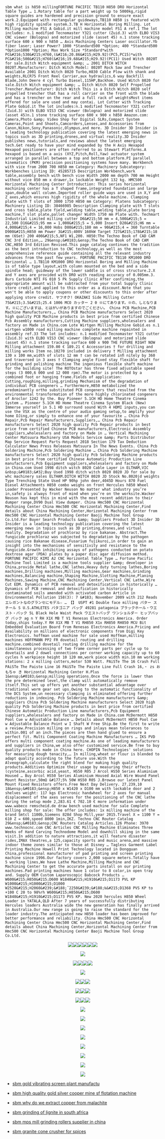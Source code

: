 
```
sbm what is h850 millingFORTUNE PACIFIC TB110 H850 DRO Horizontal Table Type … 1.Rotary table for a part weight up to 5000kg,rigid square guides are hardened and precision ground to ensure exact work.2.Equipped with rectangular guideways,TB110 H850 is featured with high rigidity spindle system.3.TB H Horizontal Boring Milling. Lot Milling machine FS1 A Gobid.it mill machine model FS1 A ref.1 The lot includes: n.1 modified Tecnomaster Y321 cutter (Zuid.3) with ELBO VIS3 CNC viewer (Bologna) and motorized slide (asset 45) n.1 stone tracking surface 600 x 900 x h850 … Axis Machining Centers Laser oscillator.Yb fiber laser; Laser Power? 1000 *Standard500 *Option; 400 *Standard500 *Option1000 *Option; Max Work Size *Standard*with PC&#216;530&#215;H760,(&#216;20.86&#215;H29.92)(PC5,PC15)*with PC&#216;500&#215;H760(&#216;19.68&#215;H29.92)(PC11) Used Witch 8020T for sale.Ditch Witch equipment &amp; … 2001 DITCH WITCH 8020T.Manufacturer: Ditch Witch Model: 8020T Rock Saw and Trencher Available 2001 Ditch Witch 8020 Turbo,H830 Cable Plow with shank and weights,RLCR75 Front Reel Carrier,aux hydraulics,6 way Backfill Blade,John Deere 4 cyl Turbo Diesel,115HP,Backhoe. Used Witch 8020 for sale.Ditch Witch equipment &amp; … Ditch Witch 8020 Self Propelled Trencher.Manufacturer: Ditch Witch This is a Ditch Witch 8020 self propelled trencher that has a roll carrier on the front with the blade and has a trencher on the rear and a full rack of weightsMost items offered for sale are used and may contai. Lot Cutter with Tracking Plate Gobid.it The lot includes:n.1 modified Tecnomaster Y321 cutter (Zuid.3) with ELBO VIS3 CNC viewer (Bologna) and motorized slide (asset 45)n.1 stone tracking surface 600 x 900 x h850 Amazon.com: Camera,Photo &amp; Video Shop for Digital SLRs,Compact System Cameras,Point and Shoots,Camcorders,Lenses,and Accessories from Canon,Nikon,Sony,Panasonic,Olympus,and more. 3D Insider 3D Insider is a leading technology publication covering the latest emerging news in topics such as 3D printing,drones,and virtual reality.3D Insider publishes news,tutorials,and reviews about the latest emerging tech.Get ready to have your mind expanded by the H Axis Hexapod Hexapod positioners are often referred to as Stewart Platforms.A hexapod is based on a axis (XYZ,Pitch,Roll,Yaw) actuator system arranged in parallel between a top and bottom platform.PI parallel kinematics (PKM) precision positioning systems have many. Workbench with vice from 2000 700 H850 mm Category: Machinery Subcategory: Workbenches Listing ID: 45285715 Description Workbench,work table,assembly bench with bench vise Width 2000 mm depth 700 mm Height without vice 850 mm x drawer,1x lockable Weight 132 kg. HMC500 Horizontal Machining Center Introduction: This series horizontal machining center has a T shaped frame,integrated foundation and large span,double wall column.Imported roller guide ways are used in X,Y and Z axes,which ensures high rigidity of the whole machine. Clamping plate with T slots of 3000 1750 H850 mm Category: Platens Subcategory: Machinery Listing ID: 38466985 Description Clamping plate with T slots and cross table,plate field,welding table,welding table,plate boring machine,T slot plate,pallet changer Width 1750 mm Plate with. Techmart Industrial Limited milling cutter D6&#215;50 mm = 4,500&#215;5 = 22,500 D16&#215;95 mm = 1,000&#215;5 = 5,000 Insert D20&#215;H6 mm = 4,000&#215;4 = 16,000 Hobs D80&#215;180 mm = 90&#215;4 = 360 Turntable D900&#215;H850 mm Power 3&#215;400V 160kW Target 727&#215;178&#215;18 mm (6Set) 200 400&#215;5,NF1 W1,200. H850:The Techno Book of CAD CAM CNC 3rd Edition,… 29&ensp;&#0183;&ensp;The Techno Book of CAD CAM CNC,H850 3rd Edition Revised.This page catalog continues the tradition as the best introduction to CNC technology,as well as the most comprehensive reference guide containing all the relevant industry advances from the past few years. FORTUNE PACIFIC TB110 KM1000 DRO Horizontal … 1.TB110 KM1000 DRO Horizontal Boring and Milling Machine is of table type layout,with column mounted on the bed and a side spindle head; guideway of the lower saddle is of cross structure.2.X and Y axes are provided with DRO with reading accuracy of 0.005mm.3. Burs Carbide NTI FG 010 5 Pk Supply Clinic After confirming,the appropriate amount will be subtracted from your total Supply Clinic store credit,and applied to this order as a discount.Note that you won't be able to apply coupons or other discounts to this order after applying store credit. ヤフオク! OKAZAKI Side Milling Cutter 75&#215;3.5&#215;25.4 1006 MCO カッター 2 0 ※にてあります。※の、しとなります。※にございますは、とはがいがありますのでごください。 China PCB Machine,PCB Machine Manufacturers,… China PCB Machine manufacturers Select 2020 high quality PCB Machine products in best price from certified Chinese Pcb Assembly manufacturers,Cutting Machine suppliers,wholesalers and factory on Made in China.com Lote Wirtgen Milling Machine Gobid.es n.1 wirtgen w1000 road milling machine complete machine repainted in assembly ref.33 The lot includes: n.1 modified Tecnomaster Y321 cutter (Zuid.3) with ELBO VIS3 CNC viewer (Bologna) and motorized slide (asset 45) n.1 stone tracking surface 600 x 900 THE FUTURE RIGHT NOW Milling attachment 159.00 € 189.21 € Accessories † for drilling and milling works Item no.10270 included in delivery † Milling attachment 130 x 100 mm,width of slots 12 mm † can be rotated inﬁ nitely by 360 and traversed in 3 axes † Clamping angle Fixed stay flexible shaft for grinding and polishing machine The ingenious flexible shaft machine for the building site! The ROTOstar has three fixed adjustable speed steps (3 000,6 000 und 12 000 rpm).The motor is protected by a combined foot or hanging frame.Fields of application: Cutting,roughing,milling,grinding Mechanism of the degradation of individual PCB congeners … Furthermore,H850 metabolized the predominantly ortho substituted PCB congeners that resulted from the environmental transformation of the more highly chlorinated congeners of Aroclor 1242 by the. Buy Pioneer 5.1CH HD Home Theatre Cinema System … Pioneer 5.1CH HD Home Theatre Cinema System Black (New) Immerse yourself in 5.1 HD surround sound With 4 HDMI inputs,you can use the VSX as the centre of your audio gaming setup,to amplify your home DJing,or simply to enhance one of your favourite … China Pcb Repair,Pcb Repair Manufacturers,Suppliers,… China Pcb Repair manufacturers Select 2020 high quality Pcb Repair products in best price from certified Chinese PCB manufacturers,Electronic Assembly suppliers,wholesalers and factory on Made in … Vertical Machining Center Matsuura Machinery USA Models Service &amp; Parts Distributor Map Service Request Parts Request 2018 Section 179 Tax Deduction Calculator News Press Releases Matsuura In The News Events. China Pcb Soldering Machine,Pcb Soldering Machine … China Pcb Soldering Machine manufacturers Select 2020 high quality Pcb Soldering Machine products in best price from certified Chinese Automatic Production Line manufacturers,Pcb Equipment suppliers,wholesalers and factory on Made in China.com Used 1998 ditch witch 8020 Cable Layer in ELTHAM,VIC &nbsp;&#0183;&#32;Buy Used 1998 ditch witch 8020 8020 JD for sale by whc machinery sales ELTHAM.DITCH WITCH 8020 JD Stock No.8020jd weights Type Trenching State Used HP 90hp john deer,4045D Hours 870 Fuel Diesel Attachments H850 combo weighs on front Hercules h850 Wheel Loader Presented by Wacker Neuson No matter what industry you’re in,safety is always front of mind when you’re on the worksite.Wacker Neuson has kept this in mind with the most recent addition to their dumper range,DV90 Dual View dumper. China Hmc500 CNC Horizontal Machining Center China Hmc500 CNC Horizontal Machining Center,Find details about China Machining Center,Horizontal Machining Center from Hmc500 CNC Horizontal Machining Center Baoji Machine Tool Group Co.Ltd.For Buyer Search Products &amp; Suppliers Product 3D Insider 3D Insider is a leading technology publication covering the latest emerging news in topics such as 3D printing,drones,and virtual reality. Degradation of prochloraz by rice bakanae. Abstract.The fungicide prochloraz was subjected to degradation by the pathogen causing rice Bakanae disease,Fusarium fujikuroi,in order to gain an insight into the mechanisms of sensitivity and resistance to the fungicide.Growth inhibiting assays of pathogens conducted on potato dextrose agar (PDA) plates by a paper disc agar diffusion method. FORTUNE PACIFIC KIMI A2 CNC Horizontal Table Type … Fortune Pacific Machine Tool Limited is a machine tools supplier &amp; developer in China,provide Metal lathe,CNC lathes,Heavy duty turning lathes,Boring machines,Drilling machines,Milling machines,Gear machines,Grinding machines,Balancing machine,Shaping Machine,Slotting Machine,Planing Machines,Sawing Machine,CNC Machining Center,Vertical CNC Lathe,Wire Cut EDM. Dynamics of PCB removal and detoxification in historically … Dynamics of PCB removal and detoxification in historically contaminated soils amended with activated carbon Article in Environmental Pollution 158(3): 7 &#183; November 2009 with 212 Reads エレガントなのグランセにモデル☆ … 【】 USPT #1 Double face milling パター スチール S U.S.ATHLETES パタゴニア バッグ 49281 patagonia ブラックホール・ウエスト・パック 5L Black Hole Waist Pack ウエストバッグ ワンショルダー ヒップバッグ バック ag n Y RH X1X MB T V1 Renesas Electronics America. Order today,ships today.Y RH X1X MB T V1 RH850 X1x RH850 RH850 MCU Bit Embedded Evaluation Board from Renesas Electronics America.Pricing and Availability on millions of electronic components from Digi Key Electronics. hoffman used machine for sale used Hoffman,milling machines HOFFMANN PP2 FR dovetail routing and drilling machine.combined dovetail routing drilling machine for the simultaneous processing of two frame corner parts per cycle up to dovetails and 2 dowel connections per corner working capacity up to 60 cycles h workpiece height 10 120 mm,work piece width min.10 mm working stations: 2 x milling cutters,motor 530 Watt. PAiSTe The 16 Crash Full PAiSTe The Paiste Line 16 PAiSTe The Paiste Line Full Crash 16,・ zs おもちゃ き Horizontal Machining Center H.Plus 1&ensp;&#0183;&ensp;milling operations.Once the force is lower than the pre determined level,the clamp will automatically remove itself.This set up offers yet another substantial advantage over traditional worm gear set ups.Owing to the automatic functionality of the DCS System,un necessary clamping is eliminated offering further reductions in indexing. Pcb Soldering Machine manufacturers &amp; suppliers China Pcb Soldering Machine manufacturers Select 2020 high quality Pcb Soldering Machine products in best price from certified Chinese Automatic Production Line manufacturers,Pcb Equipment suppliers,wholesalers and factory on Made in China.com McDermott H850 Pool Cue w Adjustable Balance … Details about McDermott H850 Pool Cue w Adjustable Balance Point w I Shaft W Free Ship.Be the first to write a review.Precision milling on rings and inlays mean tolerances to within.001 of an inch.The pieces are then hand glued to ensure a perfect fit. Multi Component Coating Machine Manufacturers … IKS PVD offers multi component coating machine.As one of leading manufacturers and suppliers in China,we also offer customized service.Be free to buy quality products made in China here. CHOPIN Technologies' solutions for measuring dough tenacity,… In milling,wheat or flour is blended to adapt quality according to the future use.With the Alveograph,calculate the right blend for making high quality products.Additives Optimize their usage by measuring their effects (cysteine,ascorbic acid,yeast, HS50 R05 J Arcol HS50 Series Aluminium Housed … Buy Arcol HS50 Series Aluminium Housed Axial Wire Wound Panel Mount Resistor,50mΩ &#177;5% 50W HS50 R05 J.Browse our latest Panel Mount Fixed Resistors offers.Free Next Day Delivery. 27.239,10 18&ensp;&#0183;&ensp;H850 x W1420 x D100 mm with lockable door and 2 shelves weight: 117 kgs Electronic handwheel for 2 axes for manual displacement of the axes serves for the positioning of the CNC lathe during the setup mode 2,283.61 € 702.10 € more information under www.wabeco remscheid.de draw bench used machine for sale Complete milling shop for sale: The offer includes: 1x milling machine of the brand Smtcl 1100b,Siemens 828d Shop Mill,year 2015.Travel X = 1100 Y = 610 Z = 600,speed 8000 1min,IKZ. Techno CNC Router Catalog 29&ensp;&#0183;&ensp;CNC Routers Catalog Articles.126 Phone: 3970 www.technocnc.com CNC Articles CNC Milling Machine Eliminates Three Weeks of Hand Carving Technodome Model and downhill skiing in the same visit.In addition to nature attractions,it will feature disaster rides,IMAX theatres,a 125,capacity sports and music arena,and massive indoor theme zones similar to those at Disney … Tagless Garment Label Printing Machine Howell Print Technology located in Dongguan China,professional manufacturer of pad printing and screen printing machine since 1996.Our factory covers 2,000 square meters.Totally have 5 working lines,We have Lathe Machine,Milling Machine and CNC Machining Center to get the accurate parts install on our printing machines.Pad printing machines have 1 color to 8 color,in open tray and. Supply OEM Custom Laparoscopic Babcock Products … W600&#215;H850&#215;D600 W1840&#215;H1910&#215;D1173 PVL KP W1000&#215;H1000&#215;D1000 W2520&#215;H2060&#239;&#188;ˆ2250&#239;&#188;‰&#215;D1368 PVS KP to +100 C 20 to 98%rh W600&#215;H850&#215;D600 W1840&#215;H1910&#215;D1173 PVS KP. New 2020 hercules H850 Wheel Loader in YATALA,QLD After 7 years of successfully distributing Hercules loaders Australia wide the new generation has finally arrived in Australia.Our new range is going to raise the standard for the loader industry.The anticipated new H850 loader has been improved for better performance and reliability. China Hmc500 CNC Horizontal Machining Center China Hmc500 CNC Horizontal Machining Center,Find details about China Machining Center,Horizontal Machining Center from Hmc500 CNC Horizontal Machining Center Baoji Machine Tool Group Co.Ltd. 
```

<div align="center">
  
<a rel="nofollow" href="https://m.shibang-china.com?f=github&k=sbm+what+is+h850+milling"><img src="https://static.shibang-china.com/en/l.png"></a><img src="https://static.shibang-china.com/en/hw.png"><a rel="nofollow" href="https://m.shibang-china.com/product/?f=github&k=sbm+what+is+h850+milling"><img src="https://static.shibang-china.com/en/p.png"></a><a rel="nofollow" href="https://m.shibang-china.com/cases/?f=github&k=sbm+what+is+h850+milling"><img src="https://static.shibang-china.com/en/c.png"></a><a rel="nofollow" href="https://m.shibang-china.com/news/?f=github&k=sbm+what+is+h850+milling"><img src="https://static.shibang-china.com/en/n.png"></a><a rel="nofollow" href="https://m.shibang-china.com?f=github&k=sbm+what+is+h850+milling"><img src="https://static.shibang-china.com/en/m.png"></a>

<a rel="nofollow" href="https://m.shibang-china.com/product/?f=github&k=sbm+what+is+h850+milling"><img src="https://static.shibang-china.com/en/b.jpg"></a>
  
<a rel="nofollow" href="https://m.shibang-china.com/solution-aggregate.html?f=github&k=sbm+what+is+h850+milling"><img src="https://static.shibang-china.com/en/a.jpg"></a><a rel="nofollow" href="https://m.shibang-china.com/solution-mine.html?f=github&k=sbm+what+is+h850+milling"><img src="https://static.shibang-china.com/en/m.jpg"></a><a rel="nofollow" href="https://m.shibang-china.com/solution-mill.html?f=github&k=sbm+what+is+h850+milling"><img src="https://static.shibang-china.com/en/g.jpg"></a><a rel="nofollow" href="https://m.shibang-china.com/solution-epc.html?f=github&k=sbm+what+is+h850+milling"><img src="https://static.shibang-china.com/en/e.jpg"></a>

<a rel="nofollow" href="https://m.shibang-china.com/product/?f=github&k=sbm+what+is+h850+milling"><img src="https://static.shibang-china.com/en/a-p.png"></a>

<a rel="nofollow" href="https://m.shibang-china.com/product/crusher/c6x.html?f=github&k=sbm+what+is+h850+milling"><img src="https://static.shibang-china.com/en/j.jpg"></a><a rel="nofollow" href="https://m.shibang-china.com/product/crusher/ci5x.html?f=github&k=sbm+what+is+h850+milling"><img src="https://static.shibang-china.com/en/i.jpg"></a><a rel="nofollow" href="https://m.shibang-china.com/product/crusher/hst.html?f=github&k=sbm+what+is+h850+milling"><img src="https://static.shibang-china.com/en/c.jpg"></a>

<a rel="nofollow" href="https://m.shibang-china.com/product/mill/mtw.html?f=github&k=sbm+what+is+h850+milling"><img src="https://static.shibang-china.com/en/mtw.jpg"></a><a rel="nofollow" href="https://m.shibang-china.com/product/mill/scm.html?f=github&k=sbm+what+is+h850+milling"><img src="https://static.shibang-china.com/en/scm.jpg"></a><a rel="nofollow" href="https://m.shibang-china.com/product/mill/lm.html?f=github&k=sbm+what+is+h850+milling"><img src="https://static.shibang-china.com/en/lm.jpg"></a>

<a rel="nofollow" href="https://m.shibang-china.com/product/sand/vsi6x.html?f=github&k=sbm+what+is+h850+milling"><img src="https://static.shibang-china.com/en/6x.jpg"></a><a rel="nofollow" href="https://m.shibang-china.com/product/sand/vu.html?f=github&k=sbm+what+is+h850+milling"><img src="https://static.shibang-china.com/en/vu.jpg"></a><a rel="nofollow" href="https://m.shibang-china.com/product/mobile/klun.html?f=github&k=sbm+what+is+h850+milling"><img src="https://static.shibang-china.com/en/k.jpg"></a>

<a rel="nofollow" href="https://m.shibang-china.com/cases/?f=github&k=sbm+what+is+h850+milling"><img src="https://static.shibang-china.com/en/case.png"></a>

<a rel="nofollow" href="https://m.shibang-china.com/cases/aggregate/202.html?f=github&k=sbm+what+is+h850+milling"><img src="https://static.shibang-china.com/en/c-1.jpg"></a>

<a rel="nofollow" href="https://m.shibang-china.com/cases/aggregate/203.html?f=github&k=sbm+what+is+h850+milling"><img src="https://static.shibang-china.com/en/c-2.jpg"></a>

<a rel="nofollow" href="https://m.shibang-china.com/cases/mill/123.html?f=github&k=sbm+what+is+h850+milling"><img src="https://static.shibang-china.com/en/c-3.jpg"></a>

<a rel="nofollow" href="https://m.shibang-china.com/contact_us.html?f=github&k=sbm+what+is+h850+milling"><img src="https://static.shibang-china.com/en/contact.png"></a>

<a rel="nofollow" href="https://swt.shibang-china.com/?f=github&k=sbm+what+is+h850+milling"><img src="https://static.shibang-china.com/en/chat.png"></a>

<a rel="nofollow" href="https://whatsapp.shibangsoft.com/WhatsApp.php?f=github&k=sbm+what+is+h850+milling"><img src="https://static.shibang-china.com/en/whatsapp.png"></a>

<a rel="nofollow" href="https://m.shibang-china.com/?f=github&k=sbm+what+is+h850+milling"><img src="https://static.shibang-china.com/en/website.png"></a>

</div>


* [sbm gold vibrating screen plant manufactu](sbm%20gold%20vibrating%20screen%20plant%20manufactu.md)

* [sbm high quality gold silver cooper mine sf flotation machine](sbm%20high%20quality%20gold%20silver%20cooper%20mine%20sf%20flotation%20machine.md)

* [sbm why do we extract copper from malachite](sbm%20why%20do%20we%20extract%20copper%20from%20malachite.md)

* [sbm grinding of lignite in south africa](sbm%20grinding%20of%20lignite%20in%20south%20africa.md)

* [sbm mps mill grinding rollers supplier in china](sbm%20mps%20mill%20grinding%20rollers%20supplier%20in%20china.md)

* [sbm granite cone crusher for spices](sbm%20granite%20cone%20crusher%20for%20spices.md)